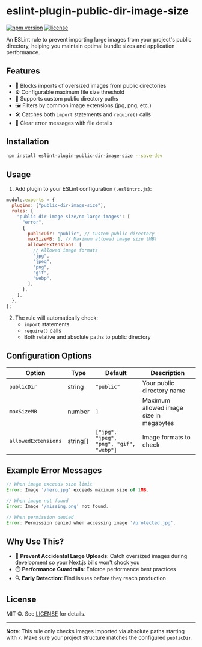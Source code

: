 # eslint-plugin-public-dir-image-size

[![npm version](https://img.shields.io/npm/v/eslint-plugin-public-dir-image-size.svg?style=flat-square)](https://www.npmjs.com/package/eslint-plugin-publicimage)
[![license](https://img.shields.io/badge/license-MIT-blue.svg)](https://github.com/zeromero-dev/eslint-plugin-no-large-public-images/blob/master/LICENSE.md)

An ESLint rule to prevent importing large images from your project's public directory, helping you maintain optimal bundle sizes and application performance.

## Features

- 🚫 Blocks imports of oversized images from public directories
- ⚙️ Configurable maximum file size threshold
- 📁 Supports custom public directory paths
- 🖼️ Filters by common image extensions (jpg, png, etc.)
- 🛠️ Catches both `import` statements and `require()` calls
- 📝 Clear error messages with file details

## Installation

```bash
npm install eslint-plugin-public-dir-image-size --save-dev
```

## Usage

1. Add plugin to your ESLint configuration (`.eslintrc.js`):

```javascript
module.exports = {
  plugins: ["public-dir-image-size"],
  rules: {
    "public-dir-image-size/no-large-images": [
      "error",
      {
        publicDir: "public", // Custom public directory
        maxSizeMB: 1, // Maximum allowed image size (MB)
        allowedExtensions: [
          // Allowed image formats
          "jpg",
          "jpeg",
          "png",
          "gif",
          "webp",
        ],
      },
    ],
  },
};
```

2. The rule will automatically check:
   - `import` statements
   - `require()` calls
   - Both relative and absolute paths to public directory

## Configuration Options

| Option              | Type     | Default                                 | Description                             |
| ------------------- | -------- | --------------------------------------- | --------------------------------------- |
| `publicDir`         | string   | `"public"`                              | Your public directory name              |
| `maxSizeMB`         | number   | `1`                                     | Maximum allowed image size in megabytes |
| `allowedExtensions` | string[] | `["jpg", "jpeg", "png", "gif", "webp"]` | Image formats to check                  |

## Example Error Messages

```javascript
// When image exceeds size limit
Error: Image '/hero.jpg' exceeds maximum size of 1MB.

// When image not found
Error: Image '/missing.png' not found.

// When permission denied
Error: Permission denied when accessing image '/protected.jpg'.
```

## Why Use This?

- 🚨 **Prevent Accidental Large Uploads**: Catch oversized images during development so your Next.js bills won't shock you
- ⏱️ **Performance Guardrails**: Enforce performance best practices
- 🔍 **Early Detection**: Find issues before they reach production

## License

MIT ©. See [LICENSE](LICENSE) for details.

---

**Note**: This rule only checks images imported via absolute paths starting with `/`. Make sure your project structure matches the configured `publicDir`.
